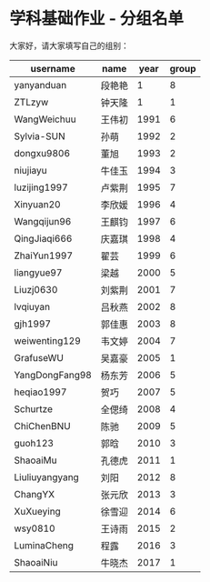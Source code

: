 
# 学科基础作业 - 分组名单

大家好，请大家填写自己的组别：

| username       | name | year | group |
| -------------- | ---- | ---- | ----- |
| yanyanduan     | 段艳艳  | 1    |   8   |
| ZTLzyw         | 钟天隆  | 1    |    1  |
| WangWeichuu    | 王伟初  | 1991 | 6     |
| Sylvia-SUN     | 孙萌   | 1992 |   2   |
| dongxu9806     | 董旭   | 1993 |   2   |
| niujiayu       | 牛佳玉  | 1994 |  3   |
| luzijing1997   | 卢紫荆  | 1995 |  7     |
| Xinyuan20      | 李欣媛  | 1996 | 4     |
| Wangqijun96    | 王麒钧  | 1997 | 6     |
| QingJiaqi666   | 庆嘉琪  | 1998 | 4     |
| ZhaiYun1997    | 翟芸   | 1999 |  6    |
| liangyue97     | 梁越   | 2000 |  5     |
| Liuzj0630      | 刘紫荆  | 2001 |  7     |
| lvqiuyan       | 吕秋燕  | 2002 |   8   |
| gjh1997        | 郭佳惠  | 2003 |   8   |
| weiwenting129  | 韦文婷  | 2004 |  7     |
| GrafuseWU      | 吴嘉豪  | 2005 |   1   |
| YangDongFang98 | 杨东芳  | 2006 |  5     |
| heqiao1997     | 贺巧   | 2007 |   5    |
| Schurtze       | 全偲绮  | 2008 | 4    |
| ChiChenBNU     | 陈驰   | 2009 |   5    |
| guoh123        | 郭晗   | 2010 |3      |
| ShaoaiMu       | 孔德虎  | 2011 |    1  |
| Liuliuyangyang | 刘阳   | 2012 | 8    |
| ChangYX        | 张元欣  | 2013 |    3  |
| XuXueying      | 徐雪迎  | 2014 |  6    |
| wsy0810        | 王诗雨  | 2015 |   2   |
| LuminaCheng    | 程露   | 2016 |    3  |
| ShaoaiNiu      | 牛晓杰  | 2017 |   1   |
